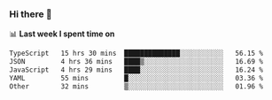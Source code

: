 ### Hi there 👋

<!--
**DBvc/DBvc** is a ✨ _special_ ✨ repository because its `README.md` (this file) appears on your GitHub profile.

Here are some ideas to get you started:

- 🔭 I’m currently working on ...
- 🌱 I’m currently learning ...
- 👯 I’m looking to collaborate on ...
- 🤔 I’m looking for help with ...
- 💬 Ask me about ...
- 📫 How to reach me: ...
- 😄 Pronouns: ...
- ⚡ Fun fact: ...
-->

📊 **Last week I spent time on**
<!--START_SECTION:waka-->

```txt
TypeScript   15 hrs 30 mins  ██████████████░░░░░░░░░░░   56.15 %
JSON         4 hrs 36 mins   ████▒░░░░░░░░░░░░░░░░░░░░   16.69 %
JavaScript   4 hrs 29 mins   ████░░░░░░░░░░░░░░░░░░░░░   16.24 %
YAML         55 mins         █░░░░░░░░░░░░░░░░░░░░░░░░   03.36 %
Other        32 mins         ▒░░░░░░░░░░░░░░░░░░░░░░░░   01.96 %
```

<!--END_SECTION:waka-->
